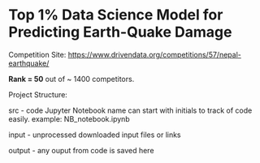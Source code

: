 # Top 1% Data Science Model for Predicting Earth-Quake Damage

Competition Site: https://www.drivendata.org/competitions/57/nepal-earthquake/

<b>Rank = 50</b> out of ~ 1400 competitors.

Project Structure:

src     - code 
          Jupyter Notebook name can start with initials to track of code easily. example: NB_notebook.ipynb   

input   - unprocessed downloaded input files or links

output  - any ouput from code is saved here

